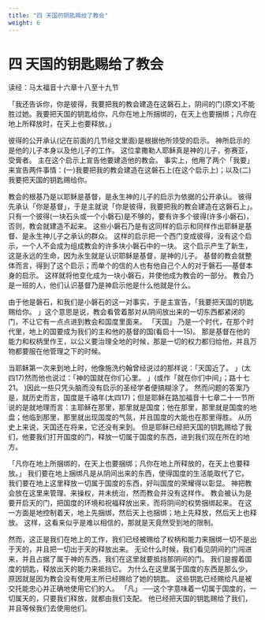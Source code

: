 ```yaml
---
title: "四 天国的钥匙赐给了教会"
weight: 6
---
```


# 四 天国的钥匙赐给了教会


读经：马太福音十六章十八至十九节

「我还告诉你，你是彼得，我要把我的教会建造在这磐石上，阴间的门(原文)不能胜过她。我要把天国的钥匙给你，凡你在地上所捆绑的，在天上也要捆绑；凡你在地上所释放时，在天上也要释放。」

彼得的公开承认(记在前面的几节经文里面)是根据他所领受的启示。
神所启示的是他的儿子本身以及他儿子的工作。
这位拿撒勒人耶稣真是神的儿子，弥赛亚，受膏者。
主在这个启示上宣告他要建造他的教会。
事实上，他用了两个「我要」来宣告两件事情：(一)我要把我的教会建造在这磐石上(在这个启示上)；以及(二)我要把天国的钥匙赐给你。

教会的根基乃是以耶稣是基督，是永生神的儿子的启示为依据的公开承认。
彼得先承认「你是基督」，于是主就说「你是彼得，我要把我的教会建造在这磐石上」。
只有一个彼得(一块石头或一个小磐石)是不够的，要有许多个彼得(许多小磐石)，否则，教会就建造不起来。
这些小磐石乃是有这同样的启示和同样作出耶稣是基督、是永生神儿子之承认的群众。
这样的启示把一个西门变成彼得，没有这个启示，一个人不会成为组成教会的许多块小磐石中的一块。
这个启示产生了新生，这是永远的生命，因为永生就是认识耶稣是基督，是神的儿子。
基督的教会就整体而言，得到了这个启示；而单个的信的人也有他自己个人的对于磐石──基督本身的启示。
这样就将他变化成为一块小磐石，并使他成为教会的一部分。
教会乃是一班的人，他们认识基督乃是神启示他是什么他就是什么。

由于他是磐石，和我们是小磐石的这一对事实，于是主宣告，「我要把天国的钥匙赐给你。
」这个意思是说，教会看管着那对从阴间放出来的一切东西都紧闭的门，不让它有一点点进到教会和国度里面来。
「天国」
乃是一个时代，在那个时代里，地上的国要成为我们的主和他的基督的国(看启十一15)。
那是基督在他的能力和权柄里作王，以公义要治理全地的时候，那是一切的权力都归给他，并且万物都要服在他管理之下的时候。

当耶稣第一次来到地上时，他像施洗约翰曾经说过的那样说：「天国近了。
」(太四17)然而他也说过：「神的国就在你们心里。
」(或作「就在你们中间」；路十七21。
)因此一些只凭头脑而没有启示的圣经学者便搞糊涂了。
然而问题的答案乃是，就历史而言，国度是千禧年(太四17)；但是耶稣在路加福音十七章二十一节所说的是就地理而言：主耶稣在那里，那里就是国度；他在那里，那里就是国度的地盘；他临到那里，那里就出现国度的气氛，并且国度的大能也在那里得胜。
从历史上来说，天国还在将来，它还没有来到。
但是耶稣已经把天国的钥匙赐给了我们，他要我们打开国度的门，释放一切属于国度的东西，进到我们现在所在的地方。

「凡你在地上所捆绑的，在天上也要捆绑；凡你在地上所释放的，在天上也要释放。」
我们要在地上捆绑凡是从阴间出来的东西，使得国度的生活能取代了它。
我们要在地上这里释放一切属于国度的东西，好叫国度的荣耀得以彰显。
神把教会放在这里来管理、来操权，并未统治，然而教会并没有这样作。
教会被认为是要开启天的门，把国度的环境和祝福释放出来，而将阴间的权势捆绑起来。
在这一方面是地控制着天，地上先捆绑，然后天上也捆绑；地上先释放，然后天上也释放。
这样，这看来似乎是难以相信的，那就是天竟然受到地的限制。

然而，这正是我们在地上的工作，我们已经被赐给了权柄和能力来捆绑一切不是出于天的，并且把一切出于天的释放出来。
无论什么时候，我们看见阴间的门闯进来，并且占据了属于神的东西，我们在这里就要抵挡那阴间的门。
我们是握着国度的钥匙，释放出天的能力来抵挡它。
为什么在这里属于国度的东西是那么少，原因就是因为教会没有使用主所已经赐给了她的钥匙。
这些钥匙已经赐给凡是被交托能忠心并正确地使用它们的人。
「凡」
──这个字意味着一切属于国度的，一切属天的，只要我们释放，就都由我们支配。
他已经把天国的钥匙赐给了我们，并且等候我们去使用他们。
